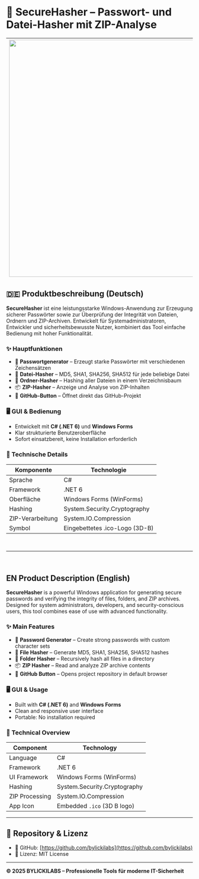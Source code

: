 # 🔐 SecureHasher – Passwort- und Datei-Hasher mit ZIP-Analyse

|<img width="1280" height="640" alt="SH" src="https://github.com/user-attachments/assets/c1fa7dd9-c9fa-437e-86f3-5e5a8b301eda" />|
|---|

## 🇩🇪 Produktbeschreibung (Deutsch)

**SecureHasher** ist eine leistungsstarke Windows-Anwendung zur Erzeugung sicherer Passwörter sowie zur Überprüfung der Integrität von Dateien, Ordnern und ZIP-Archiven. Entwickelt für Systemadministratoren, Entwickler und sicherheitsbewusste Nutzer, kombiniert das Tool einfache Bedienung mit hoher Funktionalität.

### ✨ Hauptfunktionen

- 🔐 **Passwortgenerator** – Erzeugt starke Passwörter mit verschiedenen Zeichensätzen
- 🧾 **Datei-Hasher** – MD5, SHA1, SHA256, SHA512 für jede beliebige Datei
- 📁 **Ordner-Hasher** – Hashing aller Dateien in einem Verzeichnisbaum
- 📦 **ZIP-Hasher** – Anzeige und Analyse von ZIP-Inhalten
- 🔗 **GitHub-Button** – Öffnet direkt das GitHub-Projekt

### 🖥 GUI & Bedienung

- Entwickelt mit **C# (.NET 6)** und **Windows Forms**
- Klar strukturierte Benutzeroberfläche
- Sofort einsatzbereit, keine Installation erforderlich

### 🧠 Technische Details

| Komponente       | Technologie             |
|------------------|-------------------------|
| Sprache          | C#                      |
| Framework        | .NET 6                  |
| Oberfläche       | Windows Forms (WinForms)|
| Hashing          | System.Security.Cryptography |
| ZIP-Verarbeitung | System.IO.Compression   |
| Symbol           | Eingebettetes .ico-Logo (3D-B) |

<br>

---

<br>

## EN Product Description (English)

**SecureHasher** is a powerful Windows application for generating secure passwords and verifying the integrity of files, folders, and ZIP archives. Designed for system administrators, developers, and security-conscious users, this tool combines ease of use with advanced functionality.

### ✨ Main Features

- 🔐 **Password Generator** – Create strong passwords with custom character sets
- 🧾 **File Hasher** – Generate MD5, SHA1, SHA256, SHA512 hashes
- 📁 **Folder Hasher** – Recursively hash all files in a directory
- 📦 **ZIP Hasher** – Read and analyze ZIP archive contents
- 🔗 **GitHub Button** – Opens project repository in default browser

### 🖥 GUI & Usage

- Built with **C# (.NET 6)** and **Windows Forms**
- Clean and responsive user interface
- Portable: No installation required

### 🧠 Technical Overview

| Component        | Technology              |
|------------------|-------------------------|
| Language         | C#                      |
| Framework        | .NET 6                  |
| UI Framework     | Windows Forms (WinForms)|
| Hashing          | System.Security.Cryptography |
| ZIP Processing   | System.IO.Compression   |
| App Icon         | Embedded `.ico` (3D B logo) |

---

## 📂 Repository & Lizenz

- 🔗 GitHub: [https://github.com/bylickilabs](https://github.com/bylickilabs)
- 🧾 Lizenz: MIT License

---

**© 2025 BYLICKILABS – Professionelle Tools für moderne IT-Sicherheit**
